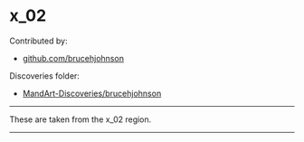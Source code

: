 # x_02

Contributed by:

- [github.com/brucehjohnson](https://github.com/brucehjohnson)

Discoveries folder:

- [MandArt-Discoveries/brucehjohnson](https://github.com/denisecase/MandArt-Discoveries/tree/main/brucehjohnson)

-----

These are taken from the x_02 region.

-----
